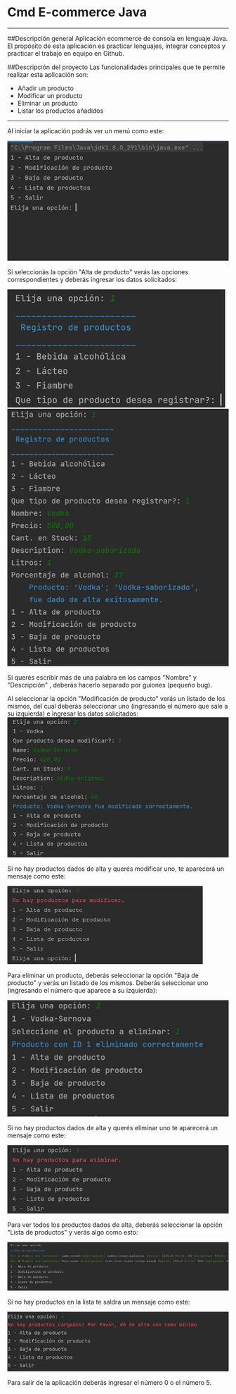 
# Cmd E-commerce Java
***
##Descripción general
Aplicación ecommerce de consola en lenguaje Java. El propósito de esta aplicación es practicar lenguajes, integrar conceptos y
practicar el trabajo en equipo en Github.

##Descripción del proyecto
Las funcionalidades principales que te permite realizar esta aplicación son:
- Añadir un producto
- Modificar un producto
- Eliminar un producto
- Listar los productos añadidos


***

Al iniciar la aplicación podrás ver un menú como este:

![image](https://raw.githubusercontent.com/FacuConci21/cmd-ecommerce-java/develop/resources/images/options-list.jpeg)

Si seleccionás la opción "Alta de producto" verás las opciones correspondientes y deberás ingresar los datos solicitados:

![image](https://raw.githubusercontent.com/FacuConci21/cmd-ecommerce-java/develop/resources/images/option-1-create-product-list.jpeg)
![image](https://raw.githubusercontent.com/FacuConci21/cmd-ecommerce-java/develop/resources/images/option-1-create-success.jpeg)


Si querés escribir más de una palabra en los campos "Nombre" y "Descripción" , deberás hacerlo separado por guiones (pequeño bug).

Al seleccionar la opción "Modificación de producto" verás un listado de los mismos, del cual deberás seleccionar uno (ingresando el número que sale a su izquierda) e ingresar los datos solicitados:
![image](https://raw.githubusercontent.com/FacuConci21/cmd-ecommerce-java/develop/resources/images/option-2-modify-success.jpeg)

Si no hay productos dados de alta y querés modificar uno, te aparecerá un mensaje como este:

![image](https://raw.githubusercontent.com/FacuConci21/cmd-ecommerce-java/develop/resources/images/option-2-empty-products.jpg)

Para eliminar un producto, deberás seleccionar la opción "Baja de producto" y verás un listado de los mismos. Deberás seleccionar uno (ingresando el número que aparece a su izquierda):   


![image](https://raw.githubusercontent.com/FacuConci21/cmd-ecommerce-java/develop/resources/images/option-3-deleting-vodka.jpeg)


Si no hay productos dados de alta y querés eliminar uno te aparecerá un mensaje como este:

![image](https://raw.githubusercontent.com/FacuConci21/cmd-ecommerce-java/develop/resources/images/option-3-empty-products.jpeg)

Para ver todos los productos dados de alta, deberás seleccionar la opción "Lista de productos" y verás algo como esto:

![image](https://raw.githubusercontent.com/FacuConci21/cmd-ecommerce-java/develop/resources/images/option-4-products-listed.jpg)

Si no hay productos en la lista te saldra un mensaje como este:

![image](https://raw.githubusercontent.com/FacuConci21/cmd-ecommerce-java/develop/resources/images/option-4-empty-products.jpeg)

Para salir de la aplicación deberás ingresar el número 0 o el número 5.
